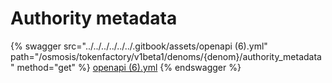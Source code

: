 # Authority metadata

{% swagger src="../../../../../../.gitbook/assets/openapi (6).yml" path="/osmosis/tokenfactory/v1beta1/denoms/{denom}/authority_metadata" method="get" %}
[openapi (6).yml](<../../../../../../.gitbook/assets/openapi (6).yml>)
{% endswagger %}
